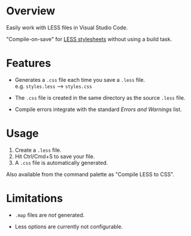 # Overview

Easily work with LESS files in Visual Studio Code.

 "Compile-on-save" for [LESS stylesheets](http://lesscss.org/) without using a build task.  

# Features

 * Generates a `.css` file each time you save a `.less` file.  
   e.g. `styles.less` --> `styles.css`
  
 * The `.css` file is created in the same directory as the source `.less` file.
 
 * Compile errors integrate with the standard _Errors and Warnings_ list.
 
# Usage

 1. Create a `.less` file.
 2. Hit Ctrl/Cmd+S to save your file.
 3. A `.css` file is automatically generated.

Also available from the command palette as "Compile LESS to CSS".

# Limitations

 * `.map` files are _not_ generated.  
 
 * Less options are currently not configurable.
 
 